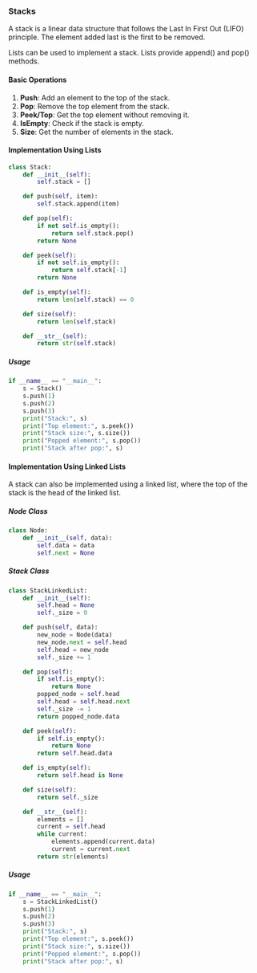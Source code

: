 ### Stacks

A stack is a linear data structure that follows the Last In First Out (LIFO) principle. The element added last is the first to be removed.

Lists can be used to implement a stack. Lists provide append() and pop() methods.

#### Basic Operations

1. **Push**: Add an element to the top of the stack.
2. **Pop**: Remove the top element from the stack.
3. **Peek/Top**: Get the top element without removing it.
4. **IsEmpty**: Check if the stack is empty.
5. **Size**: Get the number of elements in the stack.

#### Implementation Using Lists

```python
class Stack:
    def __init__(self):
        self.stack = []

    def push(self, item):
        self.stack.append(item)

    def pop(self):
        if not self.is_empty():
            return self.stack.pop()
        return None

    def peek(self):
        if not self.is_empty():
            return self.stack[-1]
        return None

    def is_empty(self):
        return len(self.stack) == 0

    def size(self):
        return len(self.stack)

    def __str__(self):
        return str(self.stack)
```

##### Usage

```python
if __name__ == "__main__":
    s = Stack()
    s.push(1)
    s.push(2)
    s.push(3)
    print("Stack:", s)
    print("Top element:", s.peek())
    print("Stack size:", s.size())
    print("Popped element:", s.pop())
    print("Stack after pop:", s)
```

#### Implementation Using Linked Lists

A stack can also be implemented using a linked list, where the top of the stack is the head of the linked list.

##### Node Class

```python
class Node:
    def __init__(self, data):
        self.data = data
        self.next = None
```

##### Stack Class

```python
class StackLinkedList:
    def __init__(self):
        self.head = None
        self._size = 0

    def push(self, data):
        new_node = Node(data)
        new_node.next = self.head
        self.head = new_node
        self._size += 1

    def pop(self):
        if self.is_empty():
            return None
        popped_node = self.head
        self.head = self.head.next
        self._size -= 1
        return popped_node.data

    def peek(self):
        if self.is_empty():
            return None
        return self.head.data

    def is_empty(self):
        return self.head is None

    def size(self):
        return self._size

    def __str__(self):
        elements = []
        current = self.head
        while current:
            elements.append(current.data)
            current = current.next
        return str(elements)
```

##### Usage

```python
if __name__ == "__main__":
    s = StackLinkedList()
    s.push(1)
    s.push(2)
    s.push(3)
    print("Stack:", s)
    print("Top element:", s.peek())
    print("Stack size:", s.size())
    print("Popped element:", s.pop())
    print("Stack after pop:", s)
```
